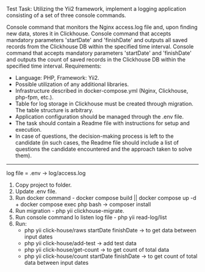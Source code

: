 Test Task:
Utilizing the Yii2 framework, implement a logging application consisting of a set of three console commands.

Console command that monitors the Nginx access.log file and, upon finding new data, stores it in Clickhouse.
Console command that accepts mandatory parameters 'startDate' and 'finishDate' and outputs all saved records from the Clickhouse DB within the specified time interval.
Console command that accepts mandatory parameters 'startDate' and 'finishDate' and outputs the count of saved records in the Clickhouse DB within the specified time interval.
Requirements:
* Language: PHP, Framework: Yii2.
* Possible utilization of any additional libraries.
* Infrastructure described in docker-compose.yml (Nginx, Clickhouse, php-fpm, etc.).
* Table for log storage in Clickhouse must be created through migration. The table structure is arbitrary.
* Application configuration should be managed through the .env file.
* The task should contain a Readme file with instructions for setup and execution.
* In case of questions, the decision-making process is left to the candidate (in such cases, the Readme file should include a list of questions the candidate encountered and the approach taken to solve them).
------------------------------------------------------------------------------------------------------------------------
log file = .env -> log/access.log

1. Copy project to folder.
2. Update .env file.
3. Run docker command - docker compose build || docker compose up -d + docker compose exec php bash -> composer install
4. Run migration - php yii clickhouse-migrate.
5. Run console command lo listen log file - php yii read-log/list
6. Run:
   * php yii click-house/raws startDate finishDate -> to get data between input dates
   * php yii click-house/add-test -> add test data
   * php yii click-house/get-count -> to get count of total data
   * php yii click-house/count startDate finishDate -> to get count of total data between input dates
